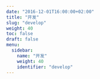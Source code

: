 ```yaml
---
date: "2016-12-01T16:00:00+02:00"
title: "开发"
slug: "develop"
weight: 40
toc: false
draft: false
menu:
  sidebar:
    name: "开发"
    weight: 40
    identifier: "develop"
---
```

